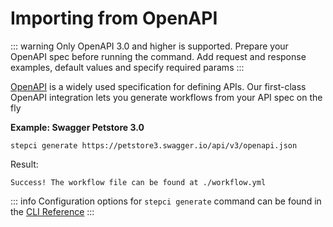 # Importing from OpenAPI

::: warning
Only OpenAPI 3.0 and higher is supported. Prepare your OpenAPI spec before running the command. Add request and response examples, default values and specify required params
:::

[OpenAPI](https://www.openapis.org/) is a widely used specification for defining APIs. Our first-class OpenAPI integration lets you generate workflows from your API spec on the fly

**Example: Swagger Petstore 3.0**

```
stepci generate https://petstore3.swagger.io/api/v3/openapi.json
```

Result:

```
Success! The workflow file can be found at ./workflow.yml
```

::: info
Configuration options for `stepci generate` command can be found in the [CLI Reference](/reference/cli#generate-spec-path)
:::

